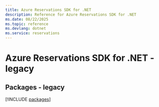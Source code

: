 ```yaml
---
title: Azure Reservations SDK for .NET
description: Reference for Azure Reservations SDK for .NET
ms.date: 08/22/2025
ms.topic: reference
ms.devlang: dotnet
ms.service: reservations
---
```

# Azure Reservations SDK for .NET - legacy
## Packages - legacy
[!INCLUDE [packages](reservations-index.md)]